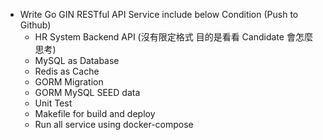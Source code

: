 
* Write Go GIN RESTful API Service include below Condition (Push to Github)
	* HR System Backend API (沒有限定格式 目的是看看 Candidate 會怎麼思考)
	* MySQL as Database
	* Redis as Cache
	* GORM Migration
	* GORM MySQL SEED data
	* Unit Test
	* Makefile for build and deploy
	* Run all service using docker-compose